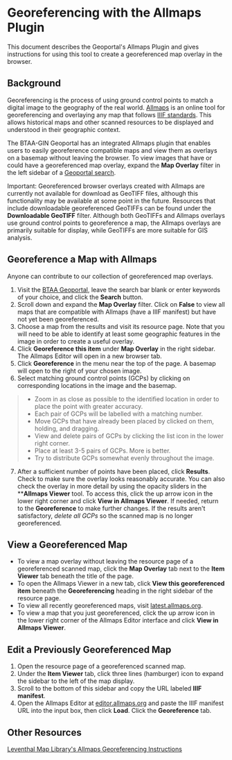 # Georeferencing with the Allmaps Plugin

This document describes the Geoportal's Allmaps Plugin and gives instructions for using this tool to create a georeferenced map overlay in the browser.

## Background

Georeferencing is the process of using ground control points to match a digital image to the geography of the real world. [Allmaps](https://allmaps.org/) is an online tool for georeferencing and overlaying any map that follows [IIIF standards](https://iiif.io/). This allows historical maps and other scanned resources to be displayed and understood in their geographic context. 

The BTAA-GIN Geoportal has an integrated Allmaps plugin that enables users to easily georeference compatible maps and view them as overlays on a basemap without leaving the browser. To view images that have or could have a georeferenced map overlay, expand the **Map Overlay** filter in the left sidebar of a [Geoportal search](https://geo.btaa.org/?search_field=all_fields&q=).

Important: Georeferenced browser overlays created with Allmaps are currently not available for download as GeoTIFF files, although this functionality may be available at some point in the future. Resources that include downloadable georeferenced GeoTIFFs can be found under the **Downloadable GeoTIFF** filter. Although both GeoTIFFs and Allmaps overlays use ground control points to georeference a map, the Allmaps overlays are primarily suitable for display, while GeoTIFFs are more suitable for GIS analysis.

## Georeference a Map with Allmaps

Anyone can contribute to our collection of georeferenced map overlays.

1. Visit the [BTAA Geoportal](https://geo.btaa.org/), leave the search bar blank or enter keywords of your choice, and click the **Search** button.
2. Scroll down and expand the **Map Overlay** filter. Click on **False** to view all maps that are compatible with Allmaps (have a IIIF manifest) but have not yet been georeferenced. 
3. Choose a map from the results and visit its resource page. Note that you will need to be able to identify at least some geographic features in the image in order to create a useful overlay. 
4. Click **Georeference this item** under **Map Overlay** in the right sidebar. The Allmaps Editor will open in a new browser tab.
5. Click **Georeference** in the menu near the top of the page. A basemap will open to the right of your chosen image. 
6. Select matching ground control points (GCPs) by clicking on corresponding locations in the image and the basemap. 
> - Zoom in as close as possible to the identified location in order to place the point with greater accuracy. 
> - Each pair of GCPs will be labelled with a matching number.
> - Move GCPs that have already been placed by clicked on them, holding, and dragging.
> - View and delete pairs of GCPs by clicking the list icon in the lower right corner.  
> - Place at least 3-5 pairs of GCPs. More is better. 
> - Try to distribute GCPs somewhat evenly throughout the image.
7. After a sufficient number of points have been placed, click **Results**. Check to make sure the overlay looks reasonably accurate. You can also check the overlay in more detail by using the opacity sliders in the ****Allmaps Viewer** tool. To access this, click the up arrow icon in the lower right corner and click **View in Allmaps Viewer**. If needed, return to the **Georeference** to make further changes. If the results aren't satisfactory, *delete all GCPs* so the scanned map is no longer georeferenced.

## View a Georeferenced Map

- To view a map overlay without leaving the resource page of a georeferenced scanned map, click the **Map Overlay** tab next to the **Item Viewer** tab beneath the title of the page. 
- To open the Allmaps Viewer in a new tab, click **View this georeferenced item** beneath the **Georeferencing** heading in the right sidebar of the resource page. 
- To view all recently georeferenced maps, visit [latest.allmaps.org](https://latest.allmaps.org/).
- To view a map that you just georeferenced, click the up arrow icon in the lower right corner of the Allmaps Editor interface and click **View in Allmaps Viewer**. 

## Edit a Previously Georeferenced Map

1. Open the resource page of a georeferenced scanned map. 
2. Under the **Item Viewer** tab, click three lines (hamburger) icon to expand the sidebar to the left of the map display. 
3. Scroll to the bottom of this sidebar and copy the URL labeled **IIIF manifest**.
4. Open the Allmaps Editor at [editor.allmaps.org](https://editor.allmaps.org/#/) and paste the IIIF manifest URL into the input box, then click **Load**. Click the **Georeference** tab.

## Other Resources

[Leventhal Map Library's Allmaps Georeferencing Instructions]((https://www.leventhalmap.org/projects/digital-projects/georeferencing/))

